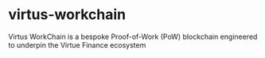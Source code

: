 # virtus-workchain
Virtus WorkChain is a bespoke Proof-of-Work (PoW) blockchain engineered to underpin the Virtue Finance ecosystem

